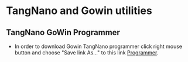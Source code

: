 # TangNano and Gowin utilities

TangNano GoWin Programmer
-------------
- In order to download Gowin TangNano programmer click right mouse button and choose "Save link As..." to this link <a id="raw-url" href="https://github.com/siriokds/tangnano/blob/main/programmer.zip">Programmer</a>.
